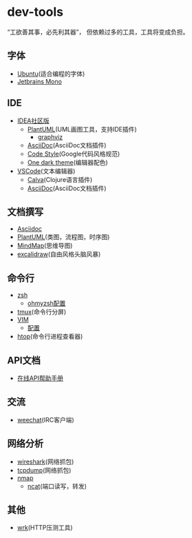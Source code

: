 # dev-tools

“工欲善其事，必先利其器”，
但依赖过多的工具，工具将变成负担。

## 字体

- [Ubuntu](https://design.ubuntu.com/font/)(适合编程的字体)
- [Jetbrains Mono](https://www.jetbrains.com/lp/mono/)
  
## IDE

- [IDEA社区版](https://www.jetbrains.com/idea/download)
  - [PlantUML](https://plantuml.com/zh/download)(UML画图工具，支持IDE插件)
    - [graphviz](http://www.graphviz.org/)
  - [AsciiDoc](https://plugins.jetbrains.com/plugin/7391-asciidoc)(AsciiDoc文档插件)
  - [Code Style](https://github.com/google/styleguide.git)(Google代码风格规范)
  - [One dark theme](https://plugins.jetbrains.com/plugin/11938-one-dark-theme)(编辑器配色)
- [VSCode](https://code.visualstudio.com/)(文本编辑器)
  - [Calva](https://calva.io/ )(Clojure语言插件)
  - [AsciiDoc](https://asciidoc.org/)(AsciiDoc文档插件)

## 文档撰写

- [Asciidoc](https://asciidoc.org/)
- [PlantUML](https://plantuml.com/zh/download)(类图，流程图，时序图)
- [MindMap](https://plantuml.com/zh/mindmap-diagram)(思维导图)
- [excalidraw](https://excalidraw.com)(自由风格头脑风暴)

## 命令行

- [zsh](https://www.zsh.org/)
  - [ohmyzsh配置](https://github.com/ohmyzsh/ohmyzsh)
- [tmux](https://github.com/tmux/tmux/wiki)(命令行分屏)
- [VIM](https://www.vim.org/)
  - [配置](https://github.com/xiebiao/vimrc)
- [htop](https://htop.dev/)(命令行进程查看器)
  
## API文档

- [在线API帮助手册](https://devdocs.io/)
  
## 交流

- [weechat](https://weechat.org/)(IRC客户端)

## 网络分析

- [wireshark](https://www.wireshark.org/#download)(网络抓包)
- [tcpdump](https://www.tcpdump.org/manpages/tcpdump.1.html)(网络抓包)
- [nmap](http://nmap.org)
  - [ncat](https://nmap.org/ncat/guide/index.html)(端口读写，转发)

## 其他

- [wrk](https://github.com/wg/wrk)(HTTP压测工具)
